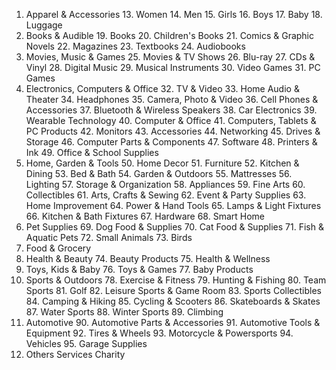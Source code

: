 1. Apparel & Accessories
    13. Women
    14. Men
    15. Girls
    16. Boys
    17. Baby
    18. Luggage
2. Books & Audible
    19. Books
    20. Children's Books
    21. Comics & Graphic Novels
    22. Magazines
    23. Textbooks
    24. Audiobooks
3. Movies, Music & Games
    25. Movies & TV Shows
    26. Blu-ray
    27. CDs & Vinyl
    28. Digital Music
    29. Musical Instruments
    30. Video Games
    31. PC Games
4. Electronics, Computers & Office
    32. TV & Video
    33. Home Audio & Theater
    34. Headphones
    35. Camera, Photo & Video
    36. Cell Phones & Accessories
    37. Bluetooth & Wireless Speakers
    38. Car Electronics
    39. Wearable Technology
    40. Computer & Office
        41. Computers, Tablets & PC Products
        42. Monitors
        43. Accessories
        44. Networking
        45. Drives & Storage
        46. Computer Parts & Components
        47. Software
        48. Printers & Ink
        49. Office & School Supplies
5. Home, Garden & Tools
    50. Home Decor
    51. Furniture
    52. Kitchen & Dining
    53. Bed & Bath
    54. Garden & Outdoors
    55. Mattresses
    56. Lighting
    57. Storage & Organization
    58. Appliances
    59. Fine Arts
    60. Collectibles
    61. Arts, Crafts & Sewing
    62. Event & Party Supplies
    63. Home Improvement
    64. Power & Hand Tools
    65. Lamps & Light Fixtures
    66. Kitchen & Bath Fixtures
    67. Hardware
    68. Smart Home
6. Pet Supplies
    69. Dog Food & Supplies
    70. Cat Food & Supplies
    71. Fish & Aquatic Pets
    72. Small Animals
    73. Birds
7. Food & Grocery
8. Health & Beauty
    74. Beauty Products
    75. Health & Wellness
9. Toys, Kids & Baby
    76. Toys & Games
    77. Baby Products
10. Sports & Outdoors
    78. Exercise & Fitness
    79. Hunting & Fishing
    80. Team Sports
    81. Golf
    82. Leisure Sports & Game Room
    83. Sports Collectibles
    84. Camping & Hiking
    85. Cycling & Scooters
    86. Skateboards & Skates
    87. Water Sports
    88. Winter Sports
    89. Climbing
11. Automotive
    90. Automotive Parts & Accessories
    91. Automotive Tools & Equipment
    92. Tires & Wheels
    93. Motorcycle & Powersports
    94. Vehicles
    95. Garage Supplies
12. Others Services Charity
